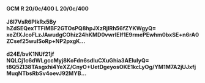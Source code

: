 #### GCM R 20/0c/400 L 20/0c/400
**J6I7VsR6PlkRx5By**<br/>**hZdSEQexTTFiMBF2GTOsPQ8hpJXzRjlRh56fZYKWgyQ=**<br/>**xeZfXJcoFLzJAwudgCOhiz24hKMD0vwrIEIf1E9rmePEwhm0bxSE+n6rA0ZCsef25wuISoRp+NP2pxgK...**<br/><br/>
**d24E/bvK1NUf21jf**<br/>**NQLCj1c6dWLgccMyj8KoFdn6sdluCXuGhia3AElulyQ=**<br/>**t8Q5ZI38TAsgxhi4YeXZ/CnyO+UetDgeyosOKE1kcLyOg/YM1M7A2jUJxfjMuqNTbsRbSv4oevJ92MYB...**